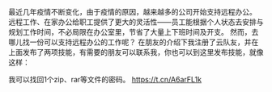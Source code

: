 最近几年疫情不断变化，由于疫情的原因，越来越多的公司开始支持远程办公。
远程工作、在家办公给职工提供了更大的灵活性——员工能根据个人状态去安排与规划工作时间，不必局限在办公室里，节省了大量上下班时间及开支。
然而，去哪儿找一份可以支持远程办公的工作呢？
在朋友的介绍下我注册了云队友，并在上面发布了两项技能，有需要的朋友可以联系我，你也可以到这里发布技能，就像这样：

我可以找回1个zip、rar等文件的密码。
https://t.cn/A6arFL1k
